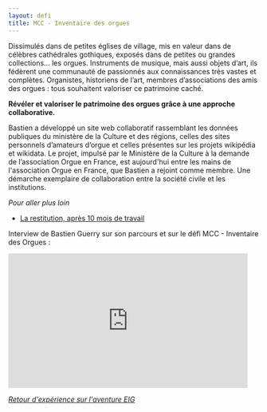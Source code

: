 ```yaml
---
layout: defi
title: MCC - Inventaire des orgues
---
```


Dissimulés dans de petites églises de village, mis en valeur dans de
célèbres cathédrales gothiques, exposés dans de petites ou grandes
collections… les orgues.  Instruments de musique, mais aussi objets
d’art, ils fédèrent une communauté de passionnés aux connaissances
très vastes et complètes.  Organistes, historiens de l’art, membres
d’associations des amis des orgues : tous souhaitent valoriser ce
patrimoine caché.

**Révéler et valoriser le patrimoine des orgues grâce à une approche
collaborative.**

Bastien a développé un site web collaboratif rassemblant les données
publiques du ministère de la Culture et des régions, celles des sites
personnels d’amateurs d’orgue et celles présentes sur les projets
wikipédia et wikidata.  Le projet, impulsé par le Ministère de la
Culture à la demande de l’association Orgue en France, est aujourd'hui
entre les mains de l'association Orgue en France, que Bastien a
rejoint comme membre.  Une démarche exemplaire de collaboration entre
la société civile et les institutions.

_Pour aller plus loin_

* [La restitution, après 10 mois de travail](https://www.dailymotion.com/video/x6b96fi?playlist=x54m4i)

Interview de Bastien Guerry sur son parcours et sur le défi MCC - Inventaire des Orgues :
<iframe frameborder="0" width="480" height="270" src="https://www.dailymotion.com/embed/video/x5qmec2" allowfullscreen allow="autoplay"></iframe>

_[Retour d'expérience sur l'aventure EIG](https://www.dailymotion.com/video/x64z39q)_
